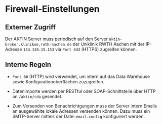 Firewall-Einstellungen
===============================================

<!--  MACRO{toc|section=0|fromDepth=1|toDepth=6} -->


Externer Zugriff
---------------------
Der AKTIN Server muss periodisch auf den Server `aktin-broker.klinikum.rwth-aachen.de` der Uniklinik RWTH Aachen mit der IP-Adresse `134.130.15.153` via `Port 443` (HTTPS) zugreifen können.


Interne Regeln
---------------------
* `Port 80` (HTTP) wird verwendet, um intern auf das Data Warehouse sowie Konfigurationoberflächen zuzugreifen.

* Datenimporte werden per RESTful oder SOAP-Schnittstelle über HTTP an `/aktin/cda` gesendet.

* Zum Versenden von Benachrichtgungen muss der Server intern Emails an ausgewählte lokale Adressen versenden können. Dazu muss ein SMTP-Server mittels der Datei `email.config` konfiguriert werden.
